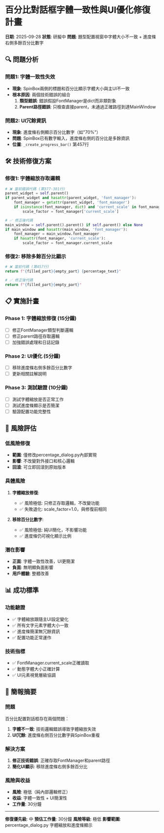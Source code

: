 # 百分比對話框字體一致性與UI優化修復計畫

**日期**: 2025-09-28
**狀態**: 研擬中
**問題**: 題型配置視窗中字體大小不一致 + 進度條右側多餘百分比數字

## 🔍 問題分析

### 問題1: 字體一致性失效
- **現象**: SpinBox兩側的標題和百分比顯示字體大小與主UI不一致
- **根本原因**: 兩個技術錯誤的組合
  1. **類型錯誤**: 錯誤假設FontManager是dict而非類對象
  2. **Parent路徑錯誤**: 只檢查直接parent，未通過正確路徑到達MainWindow

### 問題2: UI冗餘資訊
- **現象**: 進度條右側顯示百分比數字（如"70%"）
- **問題**: SpinBox已有數字輸入，進度條右側的百分比是多餘資訊
- **位置**: `_create_progress_bar()` 第457行

## 🛠️ 技術修復方案

### 修復1: 字體縮放存取邏輯
```python
# ❌ 當前錯誤代碼 (第377-381行)
parent_widget = self.parent()
if parent_widget and hasattr(parent_widget, 'font_manager'):
    font_manager = getattr(parent_widget, 'font_manager')
    if isinstance(font_manager, dict) and 'current_scale' in font_manager:
        scale_factor = font_manager['current_scale']

# ✅ 修正後代碼
main_window = self.parent().parent() if self.parent() else None
if main_window and hasattr(main_window, 'font_manager'):
    font_manager = main_window.font_manager
    if hasattr(font_manager, 'current_scale'):
        scale_factor = font_manager.current_scale
```

### 修復2: 移除多餘百分比顯示
```python
# ❌ 當前代碼 (第457行)
return f"{filled_part}{empty_part} {percentage_text}"

# ✅ 修正後代碼
return f"{filled_part}{empty_part}"
```

## 📋 實施計畫

### Phase 1: 字體縮放修復 (15分鐘)
- [ ] 修正FontManager類型判斷邏輯
- [ ] 修正parent路徑存取邏輯
- [ ] 加強錯誤處理和日誌記錄

### Phase 2: UI優化 (5分鐘)
- [ ] 移除進度條右側多餘百分比數字
- [ ] 更新相關註解說明

### Phase 3: 測試驗證 (10分鐘)
- [ ] 測試字體縮放是否正常工作
- [ ] 測試進度條顯示是否簡潔
- [ ] 驗證配置功能完整性

## 🚨 風險評估

### 低風險修復
- **範圍**: 僅修改percentage_dialog.py內部實現
- **影響**: 不改變對外接口和核心邏輯
- **回滾**: 可立即回滾到原始版本

### 具體風險
1. **字體縮放修復**:
   - ✅ 風險極低: 只修正存取邏輯，不改變功能
   - ✅ 失敗退化: scale_factor=1.0，與修復前相同

2. **移除百分比數字**:
   - ✅ 風險極低: 純UI簡化，不影響功能
   - ✅ 進度條仍可視化顯示比例

### 潛在影響
- **正面**: 字體一致性改善，UI更簡潔
- **負面**: 無明顯負面影響
- **用戶體驗**: 整體改善

## 📊 成功標準

### 功能驗證
- ✅ 字體縮放跟隨主UI設定變化
- ✅ 所有文字元素字體大小一致
- ✅ 進度條簡潔無冗餘資訊
- ✅ 配置功能正常運作

### 技術指標
- ✅ FontManager.current_scale正確讀取
- ✅ 動態字體大小正確計算
- ✅ UI元素視覺層級協調

## 💼 簡報摘要

### 問題
百分比配置對話框存在兩個問題：
1. **字體不一致**: 技術邏輯錯誤導致字體縮放失效
2. **UI冗餘**: 進度條右側百分比數字與SpinBox重複

### 解決方案
1. **修正技術錯誤**: 正確存取FontManager和parent路徑
2. **簡化UI顯示**: 移除進度條右側多餘百分比

### 風險與收益
- **風險**: 極低（純內部邏輯修正）
- **收益**: 字體一致性 + UI簡潔性
- **工作量**: 30分鐘

---

**修復優先級**: 中
**預估工作量**: 30分鐘
**風險等級**: 極低
**影響範圍**: percentage_dialog.py 字體縮放和進度條顯示